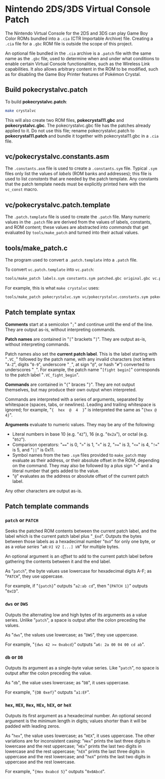 # Nintendo 2DS/3DS Virtual Console Patch

The Nintendo Virtual Console for the 2DS and 3DS can play Game Boy Color ROMs bundled into a `.cia` (CTR Importable Archive) file. Creating a `.cia` file for a `.gbc` ROM file is outside the scope of this project.

An optional file bundled in the `.cia` archive is a `.patch` file with the same name as the `.gbc` file, used to determine when and under what conditions to enable certain Virtual Console functionalities, such as the Wireless Link capabilities. It also allows arbitrary content in the ROM to be modified, such as for disabling the Game Boy Printer features of Pokémon Crystal.


## Build pokecrystalvc.patch

To build **pokecrystalvc.patch**:

```bash
make crystalvc
```

This will also create two ROM files, **pokecrystal11.gbc** and **pokecrystalvc.gbc**. The pokecrystalvc.gbc file has the patches already applied to it. Do not use this file; rename pokecrystalvc.patch to **pokecrystal11.patch** and bundle it together with pokecrystal11.gbc in a `.cia` file.


## vc/pokecrystalvc.constants.asm

The `.constants.asm` file is used to create a `.constants.sym` file. Typical `.sym` files only list the values of *labels* (ROM banks and addresses); this file is used to list *constants* that are needed by the patch template. Any constants that the patch template needs must be explicitly printed here with the `vc_const` macro.


## vc/pokecrystalvc.patch.template

The `.patch.template` file is used to create the `.patch` file. Many numeric values in the `.patch` file are derived from the values of labels, constants, and ROM content; these values are abstracted into *commands* that get evaluated by `tools/make_patch` and turned into their actual values.


## tools/make_patch.c

The program used to convert a `.patch.template` into a `.patch` file.

To convert `vc.patch.template` into `vc.patch`:

```bash
tools/make_patch labels.sym constants.sym patched.gbc original.gbc vc.patch.template vc.patch
```

For example, this is what `make crystalvc` uses:

```bash
tools/make_patch pokecrystalvc.sym vc/pokecrystalvc.constants.sym pokecrystalvc.gbc pokecrystal11.gbc vc/pokecrystalvc.patch.template pokecrystalvc.patch
```


## Patch template syntax

**Comments** start at a semicolon "`;`" and continue until the end of the line. They are output as-is, without interpreting commands.

**Patch names** are contained in "`[`" brackets "`]`". They are output as-is, without interpreting commands.

Patch names also set the **current patch label**. This is the label starting with "`.VC_`" followed by the patch name, with any invalid characters (not letters "`A-Z`", digits "`0-9`", underscore "`_`", at sign "`@`", or hash "`#`") converted to underscores "`_`". For example, the patch name "`[fight begin]`" corresponds to the patch label "`.VC_fight_begin`".

**Commands** are contained in "`{`" braces "`}`". They are not output themselves, but may produce their own output when interpreted.

Commands are interpreted with a series of arguments, separated by whitespace (spaces, tabs, or newlines). Leading and trailing whitespace is ignored; for example, "`{  hex  @  4  }`" is interpreted the same as "`{hex @ 4}`".

**Arguments** evaluate to numeric values. They may be any of the following:

- Literal numbers in base 10 (e.g. "`42`"), 16 (e.g. "`0x2a`"), or octal (e.g. "`052`").
- Comparison operators: "`==`" is 0, "`>`" is 1, "`<`" is 2, "`>=`" is 3, "`<=`" is 4, "`!=`" is 5, and "`||`" is 0x11.
- Symbol names from the two `.sym` files provided to `make_patch` may evaluate as their address, or their absolute offset in the ROM, depending on the command. They may also be followed by a plus sign "`+`" and a literal number that gets added to the value.
- "`@`" evaluates as the address or absolute offset of the current patch label.

Any other characters are output as-is.


## Patch template commands

### `patch` or `PATCH`

Seeks the patched ROM contents between the current patch label, and the label which is the current patch label plus "`_End`". Outputs the bytes between those labels as a hexadecimal number "<code>0x<i>V</i></code>" for only one byte, or as a *value series* "<code>a<i>N</i>:<i>V1</i> <i>V2</i> [...] <i>VN</i></code>" for multiple bytes.

An optional argument is an *offset* to add to the current patch label before gathering the contents between it and the end label.

As "`patch`", the byte values use lowercase for hexadecimal digits A-F; as "`PATCH`", they use uppercase.

For example, if "`{patch}`" outputs "`a2:ab cd`", then "`{PATCH 1}`" outputs "`0xCD`".


### `dws` or `DWS`

Outputs the alternating low and high bytes of its arguments as a value series. Unlike "`patch`", a space is output after the colon preceding the values.

As "`dws`", the values use lowercase; as "`DWS`", they use uppercase.

For example, "`{dws 42 >= 0xabcd}`" outputs "`a6: 2a 00 04 00 cd ab`".


### `db` or `DB`

Outputs its argument as a single-byte value series. Like "`patch`", no space is output after the colon preceding the value.

As "`db`", the value uses lowercase; as "`DB`", it uses uppercase.

For example, "`{DB 0xef}`" outputs "`a1:EF`".


### `hex`, `HEX`, `Hex`, `HEx`, `hEX`, or `heX`

Outputs its first argument as a hexadecimal number. An optional second argument is the minimum length in digits; values shorter than it will be padded with leading zeros.

As "`hex`", the value uses lowercase; as "`HEX`", it uses uppercase. The other variations are for inconsistent casing: "`Hex`" prints the last three digits in lowercase and the rest uppercase; "`HEx`" prints the last two digits in lowercase and the rest uppercase; "`hEX`" prints the last three digits in uppercase and the rest lowercase; and "`heX`" prints the last two digits in uppercase and the rest lowercase.

For example, "`{Hex 0xabcd 5}`" outputs "`0x0Abcd`".
